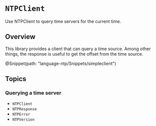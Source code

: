 # ``NTPClient``

Use NTPClient to query time servers for the current time.

## Overview

This library provides a client that can query a time source. 
Among other things, the response is useful to get the offset from the time source.

@Snippet(path: "language-ntp/Snippets/simpleclient")

## Topics

### Querying a time server

- ``NTPClient``
- ``NTPResponse``
- ``NTPError``
- ``NTPVersion``
